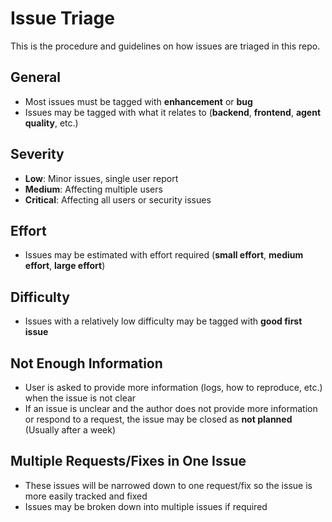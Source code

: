 # Issue Triage
This is the procedure and guidelines on how issues are triaged in this repo.

## General
* Most issues must be tagged with **enhancement** or **bug**
* Issues may be tagged with what it relates to (**backend**, **frontend**, **agent quality**, etc.)

## Severity
* **Low**: Minor issues, single user report
* **Medium**: Affecting multiple users
* **Critical**: Affecting all users or security issues

## Effort
* Issues may be estimated with effort required (**small effort**, **medium effort**, **large effort**)

## Difficulty
* Issues with a relatively low difficulty may be tagged with **good first issue**

## Not Enough Information
* User is asked to provide more information (logs, how to reproduce, etc.) when the issue is not clear
* If an issue is unclear and the author does not provide more information or respond to a request, the issue may be closed as **not planned** (Usually after a week)

## Multiple Requests/Fixes in One Issue
* These issues will be narrowed down to one request/fix so the issue is more easily tracked and fixed
* Issues may be broken down into multiple issues if required
